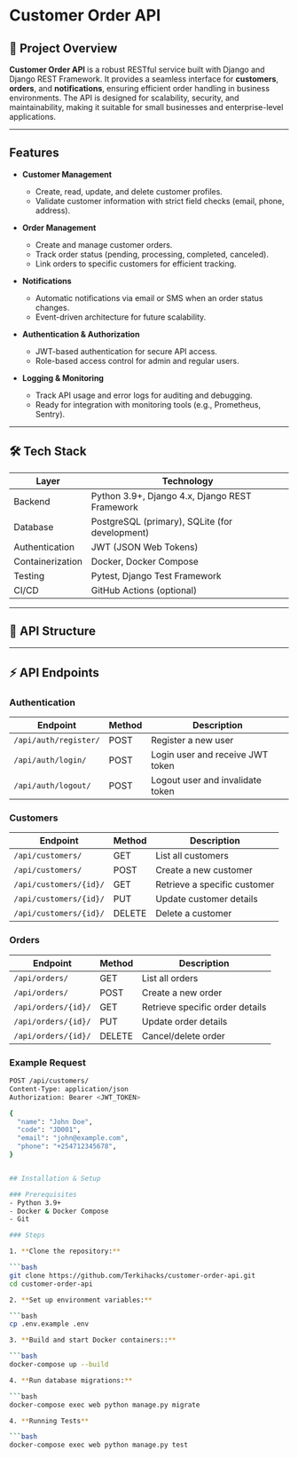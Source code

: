 # Customer Order API

## 📌 Project Overview

**Customer Order API** is a robust RESTful service built with Django and Django REST Framework. It provides a seamless interface for **customers**, **orders**, and **notifications**, ensuring efficient order handling in business environments. The API is designed for scalability, security, and maintainability, making it suitable for small businesses and enterprise-level applications.

---

##  Features

- **Customer Management**  
  - Create, read, update, and delete customer profiles.  
  - Validate customer information with strict field checks (email, phone, address).  

- **Order Management**  
  - Create and manage customer orders.  
  - Track order status (pending, processing, completed, canceled).  
  - Link orders to specific customers for efficient tracking.  

- **Notifications**  
  - Automatic notifications via email or SMS when an order status changes.  
  - Event-driven architecture for future scalability.  

- **Authentication & Authorization**  
  - JWT-based authentication for secure API access.  
  - Role-based access control for admin and regular users.  

- **Logging & Monitoring**  
  - Track API usage and error logs for auditing and debugging.  
  - Ready for integration with monitoring tools (e.g., Prometheus, Sentry).  

---

## 🛠️ Tech Stack

| Layer | Technology |
|-------|------------|
| Backend | Python 3.9+, Django 4.x, Django REST Framework |
| Database | PostgreSQL (primary), SQLite (for development) |
| Authentication | JWT (JSON Web Tokens) |
| Containerization | Docker, Docker Compose |
| Testing | Pytest, Django Test Framework |
| CI/CD | GitHub Actions (optional) |

---

## 📂 API Structure

---

## ⚡ API Endpoints

### Authentication
| Endpoint | Method | Description |
|----------|--------|-------------|
| `/api/auth/register/` | POST | Register a new user |
| `/api/auth/login/` | POST | Login user and receive JWT token |
| `/api/auth/logout/` | POST | Logout user and invalidate token |

### Customers
| Endpoint | Method | Description |
|----------|--------|-------------|
| `/api/customers/` | GET | List all customers |
| `/api/customers/` | POST | Create a new customer |
| `/api/customers/{id}/` | GET | Retrieve a specific customer |
| `/api/customers/{id}/` | PUT | Update customer details |
| `/api/customers/{id}/` | DELETE | Delete a customer |

### Orders
| Endpoint | Method | Description |
|----------|--------|-------------|
| `/api/orders/` | GET | List all orders |
| `/api/orders/` | POST | Create a new order |
| `/api/orders/{id}/` | GET | Retrieve specific order details |
| `/api/orders/{id}/` | PUT | Update order details |
| `/api/orders/{id}/` | DELETE | Cancel/delete order |

### Example Request

```bash
POST /api/customers/
Content-Type: application/json
Authorization: Bearer <JWT_TOKEN>

{
  "name": "John Doe",
  "code": "JD001",
  "email": "john@example.com",
  "phone": "+254712345678",
}


## Installation & Setup

### Prerequisites
- Python 3.9+
- Docker & Docker Compose
- Git

### Steps

1. **Clone the repository:**

```bash
git clone https://github.com/Terkihacks/customer-order-api.git
cd customer-order-api

2. **Set up environment variables:**

```bash
cp .env.example .env

3. **Build and start Docker containers::**

```bash
docker-compose up --build

4. **Run database migrations:**

```bash
docker-compose exec web python manage.py migrate

4. **Running Tests**

```bash
docker-compose exec web python manage.py test




